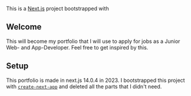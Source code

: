This is a [Next.js](https://nextjs.org/) project bootstrapped with 

## Welcome

This will become my portfolio that I will use to apply for jobs as a Junior Web- and App-Developer.
Feel free to get inspired by this.

## Setup
This portfolio is made in next.js 14.0.4 in 2023.
I bootstrapped this project with [`create-next-app`](https://github.com/vercel/next.js/tree/canary/packages/create-next-app) and deleted all the parts that I didn't need.